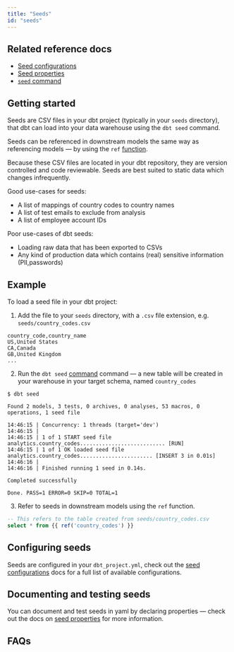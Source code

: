 ```yaml
---
title: "Seeds"
id: "seeds"
---
```

## Related reference docs
* [Seed configurations](seed-configs)
* [Seed properties](seed-properties)
* [`seed` command](seed)

## Getting started
Seeds are CSV files in your dbt project (typically in your `seeds` directory), that dbt can load into your data warehouse using the `dbt seed` command.

Seeds can be referenced in downstream models the same way as referencing models — by using the `ref` [function](dbt-jinja-functions/ref).

Because these CSV files are located in your dbt repository, they are version controlled and code reviewable. Seeds are best suited to static data which changes infrequently.

Good use-cases for seeds:
* A list of mappings of country codes to country names
* A list of test emails to exclude from analysis
* A list of employee account IDs

Poor use-cases of dbt seeds:
* Loading raw data that has been exported to CSVs
* Any kind of production data which contains (real) sensitive information (PII,passwords)


## Example
To load a seed file in your dbt project:
1. Add the file to your `seeds` directory, with a `.csv` file extension, e.g. `seeds/country_codes.csv`

<File name='seeds/country_codes.csv'>

```text
country_code,country_name
US,United States
CA,Canada
GB,United Kingdom
...
```

</File>

2. Run the `dbt seed` [command](seed) command — a new table will be created in your warehouse in your target schema, named `country_codes`
```
$ dbt seed

Found 2 models, 3 tests, 0 archives, 0 analyses, 53 macros, 0 operations, 1 seed file

14:46:15 | Concurrency: 1 threads (target='dev')
14:46:15 |
14:46:15 | 1 of 1 START seed file analytics.country_codes........................... [RUN]
14:46:15 | 1 of 1 OK loaded seed file analytics.country_codes....................... [INSERT 3 in 0.01s]
14:46:16 |
14:46:16 | Finished running 1 seed in 0.14s.

Completed successfully

Done. PASS=1 ERROR=0 SKIP=0 TOTAL=1
```

3. Refer to seeds in downstream models using the `ref` function.

<File name='models/orders.csv'>

```sql
-- This refers to the table created from seeds/country_codes.csv
select * from {{ ref('country_codes') }}
```

</File>

## Configuring seeds
Seeds are configured in your `dbt_project.yml`, check out the [seed configurations](reference/seed-configs.md) docs for a full list of available configurations.


## Documenting and testing seeds
You can document and test seeds in yaml by declaring properties — check out the docs on [seed properties](seed-properties) for more information.

## FAQs
<FAQ src="load-raw-data-with-seed" />
<FAQ src="configurable-data-path" />
<FAQ src="full-refresh-seed" />
<FAQ src="testing-seeds" />
<FAQ src="seed-datatypes" />
<FAQ src="run-downstream-of-seed" />
<FAQ src="leading-zeros-in-seed" />
<FAQ src="build-one-seed" />
<FAQ src="seed-hooks" />
